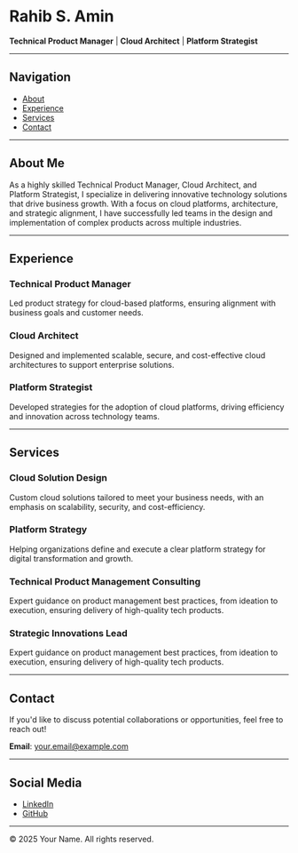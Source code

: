 # Rahib S. Amin
**Technical Product Manager** | **Cloud Architect** | **Platform Strategist**

---

## Navigation
- [About](#about)
- [Experience](#experience)
- [Services](#services)
- [Contact](#contact)

---

## About Me
As a highly skilled Technical Product Manager, Cloud Architect, and Platform Strategist, I specialize in delivering innovative technology solutions that drive business growth. With a focus on cloud platforms, architecture, and strategic alignment, I have successfully led teams in the design and implementation of complex products across multiple industries.

---

## Experience
### Technical Product Manager
Led product strategy for cloud-based platforms, ensuring alignment with business goals and customer needs.

### Cloud Architect
Designed and implemented scalable, secure, and cost-effective cloud architectures to support enterprise solutions.

### Platform Strategist
Developed strategies for the adoption of cloud platforms, driving efficiency and innovation across technology teams.

---

## Services
### Cloud Solution Design
Custom cloud solutions tailored to meet your business needs, with an emphasis on scalability, security, and cost-efficiency.

### Platform Strategy
Helping organizations define and execute a clear platform strategy for digital transformation and growth.

### Technical Product Management Consulting
Expert guidance on product management best practices, from ideation to execution, ensuring delivery of high-quality tech products.

### Strategic Innovations Lead
Expert guidance on product management best practices, from ideation to execution, ensuring delivery of high-quality tech products.

---

## Contact
If you'd like to discuss potential collaborations or opportunities, feel free to reach out!

**Email**: [your.email@example.com](mailto:your.email@example.com)

---

## Social Media
- [LinkedIn]([https://www.linkedin.com/in/yourprofile](https://www.linkedin.com/in/rahib-amin-2aa402149/))
- [GitHub](https://github.com/yourprofile)

---

&copy; 2025 Your Name. All rights reserved.
